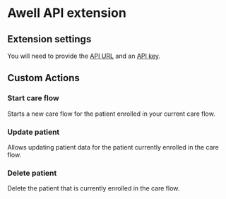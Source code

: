 # Awell API extension

## Extension settings

You will need to provide the [API URL](https://developers.awellhealth.com/awell-orchestration/api-reference/overview/endpoints) and an [API key](https://developers.awellhealth.com/awell-orchestration/api-reference/overview/authorization).

## Custom Actions

### Start care flow

Starts a new care flow for the patient enrolled in your current care flow.

### Update patient

Allows updating patient data for the patient currently enrolled in the care flow.

### Delete patient

Delete the patient that is currently enrolled in the care flow.
